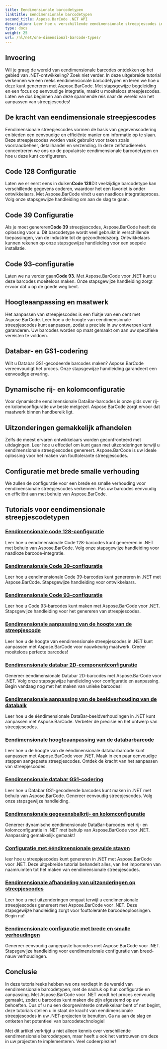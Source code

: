 ```yaml
---
title: Eendimensionale barcodetypen
linktitle: Eendimensionale barcodetypen
second_title: Aspose.BarCode .NET API
description: Leer hoe u verschillende eendimensionale streepjescodes in .NET kunt maken met Aspose.BarCode. Stapsgewijze handleidingen voor het genereren en aanpassen van streepjescodes.
type: docs
weight: 25
url: /nl/net/one-dimensional-barcode-types/
---
```


## Invoering

Wil je graag de wereld van eendimensionale barcodes ontdekken op het gebied van .NET-ontwikkeling? Zoek niet verder. In deze uitgebreide tutorial verkennen we een reeks eendimensionale barcodetypen en leren we hoe u deze kunt genereren met Aspose.BarCode. Met stapsgewijze begeleiding en een focus op eenvoudige integratie, maakt u moeiteloos streepjescodes. Laten we dus beginnen aan deze spannende reis naar de wereld van het aanpassen van streepjescodes!

## De kracht van eendimensionale streepjescodes

Eendimensionale streepjescodes vormen de basis van gegevenscodering en bieden een eenvoudige en efficiënte manier om informatie op te slaan. Deze streepjescodes worden vaak gebruikt voor taken zoals voorraadbeheer, detailhandel en verzending. In deze zelfstudiereeks concentreren we ons op de populairste eendimensionale barcodetypen en hoe u deze kunt configureren.

## Code 128 Configuratie

 Laten we er eerst eens in duiken**Code 128**Dit veelzijdige barcodetype kan verschillende gegevens coderen, waardoor het een favoriet is onder ontwikkelaars. Met Aspose.BarCode vindt u een naadloos integratieproces. Volg onze stapsgewijze handleiding om aan de slag te gaan.

## Code 39 Configuratie

 Als je moet genereren**Code 39** streepjescodes, Aspose.BarCode heeft de oplossing voor u. Dit barcodetype wordt veel gebruikt in verschillende toepassingen, van de industrie tot de gezondheidszorg. Ontwikkelaars kunnen rekenen op onze stapsgewijze handleiding voor een soepele installatie.

## Code 93-configuratie

 Laten we nu verder gaan**Code 93**. Met Aspose.BarCode voor .NET kunt u deze barcodes moeiteloos maken. Onze stapsgewijze handleiding zorgt ervoor dat u op de goede weg bent.

## Hoogteaanpassing en maatwerk

Het aanpassen van streepjescodes is een fluitje van een cent met Aspose.BarCode. Leer hoe u de hoogte van eendimensionale streepjescodes kunt aanpassen, zodat u precisie in uw ontwerpen kunt garanderen. Uw barcodes worden op maat gemaakt om aan uw specifieke vereisten te voldoen.

## Databar- en GS1-codering

Wilt u Databar GS1-gecodeerde barcodes maken? Aspose.BarCode vereenvoudigt het proces. Onze stapsgewijze handleiding garandeert een eenvoudige ervaring.

## Dynamische rij- en kolomconfiguratie

Voor dynamische eendimensionale DataBar-barcodes is onze gids over rij- en kolomconfiguratie uw beste metgezel. Aspose.BarCode zorgt ervoor dat maatwerk binnen handbereik ligt.

## Uitzonderingen gemakkelijk afhandelen

Zelfs de meest ervaren ontwikkelaars worden geconfronteerd met uitdagingen. Leer hoe u effectief om kunt gaan met uitzonderingen terwijl u eendimensionale streepjescodes genereert. Aspose.BarCode is uw ideale oplossing voor het maken van fouttolerante streepjescodes.

## Configuratie met brede smalle verhouding

We zullen de configuratie voor een brede en smalle verhouding voor eendimensionale streepjescodes verkennen. Pas uw barcodes eenvoudig en efficiënt aan met behulp van Aspose.BarCode.
## Tutorials voor eendimensionale streepjescodetypen
### [Eendimensionale code 128-configuratie](./one-dimensional-code-128-configuration/)
Leer hoe u eendimensionale Code 128-barcodes kunt genereren in .NET met behulp van Aspose.BarCode. Volg onze stapsgewijze handleiding voor naadloze barcode-integratie.
### [Eendimensionale Code 39-configuratie](./one-dimensional-code-39-configuration/)
Leer hoe u eendimensionale Code 39-barcodes kunt genereren in .NET met Aspose.BarCode. Stapsgewijze handleiding voor ontwikkelaars.
### [Eendimensionale Code 93-configuratie](./one-dimensional-code-93-configuration/)
Leer hoe u Code 93-barcodes kunt maken met Aspose.BarCode voor .NET. Stapsgewijze handleiding voor het genereren van streepjescodes.
### [Eendimensionale aanpassing van de hoogte van de streepjescode](./one-dimensional-barcode-height-adjustment/)
Leer hoe u de hoogte van eendimensionale streepjescodes in .NET kunt aanpassen met Aspose.BarCode voor nauwkeurig maatwerk. Creëer moeiteloos perfecte barcodes!
### [Eendimensionale databar 2D-componentconfiguratie](./one-dimensional-databar-2d-component-configuration/)
Genereer eendimensionale Databar 2D-barcodes met Aspose.BarCode voor .NET. Volg onze stapsgewijze handleiding voor configuratie en aanpassing. Begin vandaag nog met het maken van unieke barcodes!
### [Eendimensionale aanpassing van de beeldverhouding van de databalk](./one-dimensional-databar-aspect-ratio-customization/)
Leer hoe u de ééndimensionale DataBar-beeldverhoudingen in .NET kunt aanpassen met Aspose.BarCode. Verbeter de precisie en het ontwerp van streepjescodes.
### [Eendimensionale hoogteaanpassing van de databarbarcode](./one-dimensional-databar-barcode-height-adjustment/)
Leer hoe u de hoogte van de ééndimensionale databarbarcode kunt aanpassen met Aspose.BarCode voor .NET. Maak in een paar eenvoudige stappen aangepaste streepjescodes. Ontdek de kracht van het aanpassen van streepjescodes.
### [Eendimensionale databar GS1-codering](./one-dimensional-databar-gs1-encoding/)
Leer hoe u Databar GS1-gecodeerde barcodes kunt maken in .NET met behulp van Aspose.BarCode. Genereer eenvoudig streepjescodes. Volg onze stapsgewijze handleiding.
### [Eendimensionale gegevensbalkrij- en kolomconfiguratie](./one-dimensional-databar-row-column-configuration/)
Genereer dynamische eendimensionale DataBar-barcodes met rij- en kolomconfiguratie in .NET met behulp van Aspose.BarCode voor .NET. Aanpassing gemakkelijk gemaakt!
### [Configuratie met ééndimensionale gevulde staven](./one-dimensional-filled-bars-configuration/)
leer hoe u streepjescodes kunt genereren in .NET met Aspose.BarCode voor .NET. Deze uitgebreide tutorial behandelt alles, van het importeren van naamruimten tot het maken van eendimensionale streepjescodes. 
### [Eendimensionale afhandeling van uitzonderingen op streepjescodes](./one-dimensional-barcode-exception-handling/)
Leer hoe u met uitzonderingen omgaat terwijl u eendimensionale streepjescodes genereert met Aspose.BarCode voor .NET. Deze stapsgewijze handleiding zorgt voor fouttolerante barcodeoplossingen. Begin nu!
### [Eendimensionale configuratie met brede en smalle verhoudingen](./one-dimensional-wide-narrow-ratio-configuration/)
Genereer eenvoudig aangepaste barcodes met Aspose.BarCode voor .NET. Stapsgewijze handleiding voor eendimensionale configuratie van breed-nauw verhoudingen.

## Conclusie

In deze tutorialreeks hebben we ons verdiept in de wereld van eendimensionale barcodetypen, met de nadruk op hun configuratie en aanpassing. Met Aspose.BarCode voor .NET wordt het proces eenvoudig gemaakt, zodat u barcodes kunt maken die zijn afgestemd op uw behoeften. Dus of u nu een doorgewinterde ontwikkelaar bent of net begint, deze tutorials stellen u in staat de kracht van eendimensionale streepjescodes in uw .NET-projecten te benutten. Ga nu aan de slag en ontketen het potentieel van barcodetechnologie!

Met dit artikel verkrijgt u niet alleen kennis over verschillende eendimensionale barcodetypen, maar heeft u ook het vertrouwen om deze in uw projecten te implementeren. Veel codeerplezier!